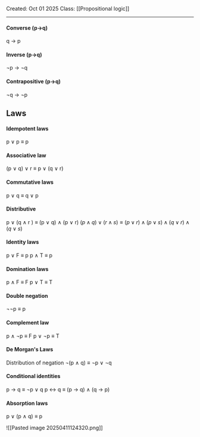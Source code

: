 Created: Oct 01 2025
Class: [[Propositional logic]] 
- - -
#### Converse (p$\rightarrow$q)
q $\rightarrow$ p
#### Inverse (p$\rightarrow$q)
$\neg$p $\rightarrow$ $\neg$q
#### Contrapositive (p$\rightarrow$q)
$\neg$q $\rightarrow$ $\neg$p

## Laws
#### Idempotent laws
p $\vee$ p $\equiv$ p

#### Associative law
(p $\vee$ q) $\vee$ r $\equiv$ p $\vee$ (q $\vee$ r)

#### Commutative laws
p $\vee$ q $\equiv$ q $\vee$ p

#### Distributive
 p $\vee$ (q $\wedge$ r ) $\equiv$ (p $\vee$ q) $\wedge$ (p $\vee$ r)
 $(p\land q) \lor (r \land s) \equiv (p \lor r) \land (p \lor s)\land (q \lor r) \land (q \lor s)$
#### Identity laws
p $\vee$ F $\equiv$ p
p $\wedge$ T $\equiv$ p

#### Domination laws
p $\wedge$ F $\equiv$ F
p $\vee$ T $\equiv$ T

#### Double negation
$\neg$$\neg$p $\equiv$ p

#### Complement law
p $\wedge$ $\neg$p $\equiv$ F
p $\vee$ $\neg$p $\equiv$ T

#### De Morgan's Laws
Distribution of negation
$\neg$(p $\wedge$ q) $\equiv$ $\neg$p $\vee$ $\neg$q

#### Conditional identities
p $\rightarrow$ q $\equiv$ $\neg$p $\vee$ q
p $\leftrightarrow$ q $\equiv$ (p $\rightarrow$ q) $\wedge$ (q $\rightarrow$ p)

#### Absorption laws
p $\vee$ (p $\wedge$ q) $\equiv$ p

![[Pasted image 20250411124320.png]]
